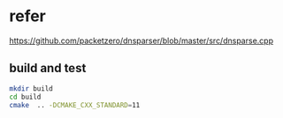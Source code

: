# refer

<https://github.com/packetzero/dnsparser/blob/master/src/dnsparse.cpp>

## build and test

```bash
mkdir build
cd build
cmake  .. -DCMAKE_CXX_STANDARD=11
```
